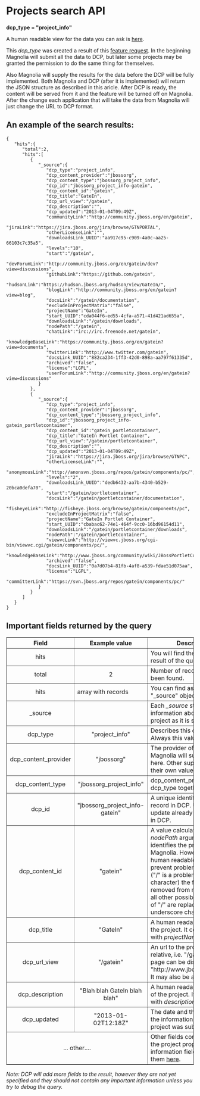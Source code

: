 Projects search API
===================

**dcp\_type = "project\_info"**

A human readable view for the data you can ask is [here](http://www.jboss.org/projects).

This *dcp_type* was created a result of this [feature request](https://issues.jboss.org/browse/ORG-1446 "Expose Project information as a HTTP API"). In the beginning Magnolia will submit all the data to DCP, but later some projects may be granted the permission to do the same thing for themselves. 

Also Magnolia will supply the results for the data before the DCP will be fully implemented. Both Magnolia and DCP (after it is implemented) will return the JSON structure as described in this aricle. After DCP is ready, the content will be served from it and the feature will be turned off on Magnolia. After the change each application that will take the data from Magnolia will just change the URL to DCP format.

An example of the search results:
---------------------------------

	{
	   "hits":{
	      "total":2,
	      "hits":[
	         {
	            "_source":{
	               "dcp_type":"project_info",
	               "dcp_content_provider":"jbossorg",
	               "dcp_content_type":"jbossorg_project_info",
	               "dcp_id":"jbossorg_project_info-gatein",
	               "dcp_content_id":"gatein",
	               "dcp_title":"GateIn",
	               "dcp_url_view":"/gatein",
	               "dcp_description":"",
	               "dcp_updated":"2013-01-04T09:49Z",
	               "communityLink":"http://community.jboss.org/en/gatein",
	               "jiraLink":"https://jira.jboss.org/jira/browse/GTNPORTAL",
	               "otherLicenseLink":"",
	               "downloadsLink_UUID":"aa917c95-c909-4a0c-aa25-66103c7c35a5",
	               "levels":"10",
	               "start":"/gatein",
	               "devForumLink":"http://community.jboss.org/en/gatein/dev?view=discussions",
	               "githubLink":"https://github.com/gatein",
	               "hudsonLink":"https://hudson.jboss.org/hudson/view/GateIn/",
	               "blogLink":"http://community.jboss.org/en/gatein?view=blog",
	               "docsLink":"/gatein/documentation",
	               "excludeInProjectMatrix":"false",
	               "projectName":"GateIn",
	               "start_UUID":"cda044f6-ed55-4cfa-a571-41d421ad655a",
	               "downloadsLink":"/gatein/downloads",
	               "nodePath":"/gatein",
	               "chatLink":"irc://irc.freenode.net/gatein",
	               "knowledgeBaseLink":"https://community.jboss.org/en/gatein?view=documents",
	               "twitterLink":"http://www.twitter.com/gatein",
	               "docsLink_UUID":"882ca234-1ff3-42d0-898a-aa797f61335d",
	               "archived":"false",
	               "license":"LGPL",
	               "userForumLink":"http://community.jboss.org/en/gatein?view=discussions"
	            }
	         },
	         {
	            "_source":{
	               "dcp_type":"project_info",
	               "dcp_content_provider":"jbossorg",
	               "dcp_content_type":"jbossorg_project_info",
	               "dcp_id":"jbossorg_project_info-gatein_portletcontainer",
	               "dcp_content_id":"gatein_portletcontainer",
	               "dcp_title":"GateIn Portlet Container",
	               "dcp_url_view":"/gatein/portletcontainer",
	               "dcp_description":"",
	               "dcp_updated":"2013-01-04T09:49Z",
	               "jiraLink":"https://jira.jboss.org/jira/browse/GTNPC",
	               "otherLicenseLink":"",
	               "anonymousLink":"http://anonsvn.jboss.org/repos/gatein/components/pc/",
	               "levels":"2",
	               "downloadsLink_UUID":"dedb6432-aa7b-4340-b529-20bca0defa70",
	               "start":"/gatein/portletcontainer",
	               "docsLink":"/gatein/portletcontainer/documentation",
	               "fisheyeLink":"http://fisheye.jboss.org/browse/gatein/components/pc",
	               "excludeInProjectMatrix":"false",
	               "projectName":"GateIn Portlet Container",
	               "start_UUID":"cbabac62-74e1-464f-9cc0-16bd96154d11",
	               "downloadsLink":"/gatein/portletcontainer/downloads",
	               "nodePath":"/gatein/portletcontainer",
	               "viewvcLink":"http://viewvc.jboss.org/cgi-bin/viewvc.cgi/gatein/components/pc/",
	               "knowledgeBaseLink":"http://www.jboss.org/community/wiki/JBossPortletContainer",
	               "archived":"false",
	               "docsLink_UUID":"0a7d07b4-81fb-4af8-a539-fdae51d075aa",
	               "license":"LGPL",
	               "committerLink":"https://svn.jboss.org/repos/gatein/components/pc/"
	            }
	         }
	      ]
	   }
	}
	
Important fields returned by the query
--------------------------------------

<table border="1">
<thead>
  <th>Field</th>
  <th>Example value</th>
  <th width="63%">Description</th>
</thead>
<tbody>
<tr><td align="center">hits</td><td></td><td>You will find the data of the result of the query inside</td></tr>
<tr><td align="center">total</td><td align="center">2</td><td>Number of records, that have been found.</td></tr>
<tr><td align="center">hits</td><td>array with records</td><td>You can find as many as <i>total</i> "_source" objects in this field.</td></tr>
<tr><td align="center">_source</td><td> </td><td>Each <i>_source</i> structure has an information about a single project as it is stored in DCP.</td></tr>
<tr><td align="center">dcp_type</td><td align="center">"project_info"</td><td>Describes this dcp type. Always this value.</td></tr>
<tr><td align="center">dcp_content_provider</td><td align="center">"jbossorg"</td><td>The provider of the data. Magnolia will supply jbossorg here. Other suppliers will have their own value.</td></tr>
<tr><td align="center">dcp_content_type</td><td align="center">"jbossorg_project_info"</td><td>dcp_content_provider and dcp_type together.</td></tr>
<tr><td align="center">dcp_id</td><td align="center">"jbossorg_project_info-gatein"</td><td>A unique identifier of the record in DCP. Use this to update already existing record in DCP.</td></tr>
<tr><td align="center">dcp_content_id</td><td align="center">"gatein"</td><td>A value calculated from <i>nodePath</i> argument. It identifies the project in Magnolia. However to be more human readable and to prevent problems with rest ("/" is a problematic character) the first "/" is removed from nodePath and all other possible occurences of "/" are replaced by the underscore character ("_").</td></tr>
<tr><td align="center">dcp_title</td><td align="center">"GateIn"</td><td>A human readable name of the project. It corresponds with <i>projectName</i> field. </td></tr>
<tr><td align="center">dcp_url_view</td><td align="center">"/gatein"</td><td>An url to the project pages. If relative, i.e. "/gatein", the page can be displayed as "http://www.jboss.org/gatein". It may also be absolute.</td></tr>
<tr><td align="center">dcp_description</td><td align="center">"Blah blah GateIn blah blah" </td><td>A human readable description of the project. It corresponds with <i>description</i> field.</td></tr>
<tr><td align="center">dcp_updated</td><td align="center">"2013-01-02T12:18Z"</td><td>The date and the time when the information about the project was submited.</td></tr>
<tr><td colspan="2" align="center">... other....</td><td>Other fields correspond with the project property information fields. Please, see them <a href="https://www.jboss.org/help/awestructguide/projectpropertyfilestruction.html">here</a>.</td></tr>
</tbody>
</table>

*Note: DCP will add more fields to the result, however they are not yet specified and they should not contain any important information unless you try to debug the query.*